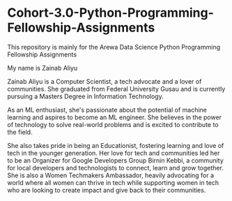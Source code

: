 # Cohort-3.0-Python-Programming-Fellowship-Assignments

This repository is mainly for the Arewa Data Science Python Programming Fellowship Assignments

My name is Zainab Aliyu

Zainab Aliyu is a Computer Scientist, a tech advocate and a lover of communities. She graduated from Federal University Gusau and is currently pursuing a Masters Degree in Information Technology.

As an ML enthusiast, she's passionate about the potential of machine learning and aspires to become an ML engineer. She believes in the power of technology to solve real-world problems and is excited to contribute to the field.

She also takes pride in being an Educationist, fostering learning and love of tech in the younger generation. Her love for tech and communities led her to be an Organizer for Google Developers Group Birnin Kebbi, a community for local developers and technologists to connect, learn and grow together. She is also a Women Techmakers Ambassador, heavily advocating for a world where all women can thrive in tech while supporting women in tech who are looking to create impact and give back to their communities.